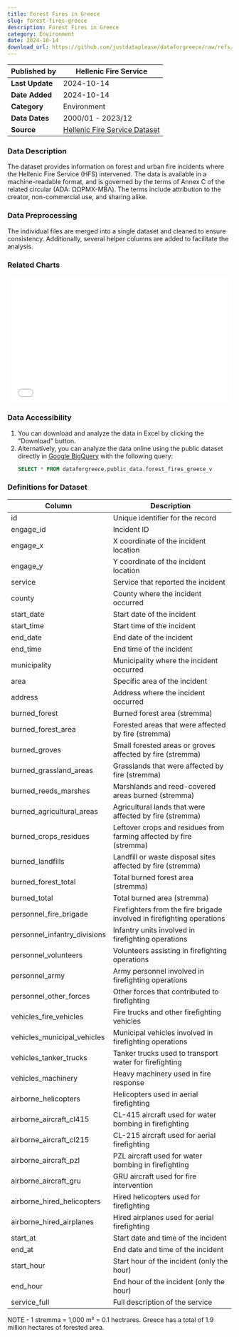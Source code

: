 ```yaml
---
title: Forest Fires in Greece
slug: forest-fires-greece
description: Forest Fires in Greece
category: Environment
date: 2024-10-14
download_url: https://github.com/justdataplease/dataforgreece/raw/refs/heads/main/data/fires-greece/forest-fires-combined-greece_2023.csv.zip
---
```


| **Published by**     | Hellenic Fire Service                                 |
|----------------------|------------------------------------------------------|
| **Last Update**       | 2024-10-14                                                 |
| **Date Added**        | 2024-10-14                                           |
| **Category**          | Environment              |
| **Data Dates**        | 2000/01 - 2023/12                                    |
| **Source**               | [Hellenic Fire Service Dataset](https://www.fireservice.gr/el_GR/synola-dedomenon) |

### Data Description
The dataset provides information on forest and urban fire incidents where the Hellenic Fire Service (HFS) intervened. The data is available in a machine-readable format, and is governed by the terms of Annex C of the related circular (ADA: ΩΩΡΜΧ-ΜΒΛ). The terms include attribution to the creator, non-commercial use, and sharing alike.

### Data Preprocessing
The individual files are merged into a single dataset and cleaned to ensure consistency. Additionally, several helper columns are added to facilitate the analysis.

### Related Charts
<div class="pt-2">
<iframe 
    src="/en/charts/forest-fires-greece-yearly/" 
    frameborder="0" 
    style="border: 0; width: 100%; aspect-ratio: 16 / 9;" 
    allowfullscreen>
</iframe>
</div>

### Data Accessibility
1. You can download and analyze the data in Excel by clicking the "Download" button.
2. Alternatively, you can analyze the data online using the public dataset directly in [Google BigQuery](https://console.cloud.google.com/bigquery) with the following query:
   ```sql
   SELECT * FROM dataforgreece.public_data.forest_fires_greece_v
   ```


### Definitions for Dataset

| **Column**                   | **Description**                                                        |
|------------------------------|------------------------------------------------------------------------|
| id                           | Unique identifier for the record                                       |
| engage_id                    | Incident ID                                                            |
| engage_x                     | X coordinate of the incident location                                  |
| engage_y                     | Y coordinate of the incident location                                  |
| service                      | Service that reported the incident                                     |
| county                       | County where the incident occurred                                     |
| start_date                   | Start date of the incident                                             |
| start_time                   | Start time of the incident                                             |
| end_date                     | End date of the incident                                               |
| end_time                     | End time of the incident                                               |
| municipality                 | Municipality where the incident occurred                               |
| area                         | Specific area of the incident                                          |
| address                      | Address where the incident occurred                                    |
| burned_forest                | Burned forest area (stremma)                                           |
| burned_forest_area           | Forested areas that were affected by fire (stremma)                    |
| burned_groves                | Small forested areas or groves affected by fire (stremma)              |
| burned_grassland_areas       | Grasslands that were affected by fire (stremma)                        |
| burned_reeds_marshes         | Marshlands and reed-covered areas burned (stremma)                     |
| burned_agricultural_areas    | Agricultural lands that were affected by fire (stremma)                |
| burned_crops_residues        | Leftover crops and residues from farming affected by fire (stremma)    |
| burned_landfills             | Landfill or waste disposal sites affected by fire (stremma)            |
| burned_forest_total          | Total burned forest area (stremma)                                     |
| burned_total                 | Total burned area (stremma)                                            |
| personnel_fire_brigade       | Firefighters from the fire brigade involved in firefighting operations |
| personnel_infantry_divisions | Infantry units involved in firefighting operations                     |
| personnel_volunteers         | Volunteers assisting in firefighting operations                        |
| personnel_army               | Army personnel involved in firefighting operations                     |
| personnel_other_forces       | Other forces that contributed to firefighting                          |
| vehicles_fire_vehicles       | Fire trucks and other firefighting vehicles                            |
| vehicles_municipal_vehicles  | Municipal vehicles involved in firefighting operations                 |
| vehicles_tanker_trucks       | Tanker trucks used to transport water for firefighting                 |
| vehicles_machinery           | Heavy machinery used in fire response                                  |
| airborne_helicopters         | Helicopters used in aerial firefighting                                |
| airborne_aircraft_cl415      | CL-415 aircraft used for water bombing in firefighting                 |
| airborne_aircraft_cl215      | CL-215 aircraft used for aerial firefighting                           |
| airborne_aircraft_pzl        | PZL aircraft used for water bombing in firefighting                    |
| airborne_aircraft_gru        | GRU aircraft used for fire intervention                                |
| airborne_hired_helicopters   | Hired helicopters used for firefighting                                |
| airborne_hired_airplanes     | Hired airplanes used for aerial firefighting                           |
| start_at                     | Start date and time of the incident                                    |
| end_at                       | End date and time of the incident                                      |
| start_hour                   | Start hour of the incident (only the hour)                             |
| end_hour                     | End hour of the incident (only the hour)                               |
| service_full                 | Full description of the service                                        |

NOTE - 1 stremma = 1,000 m² = 0.1 hectrares. Greece has a total of 1.9 million hectares of forested area.
